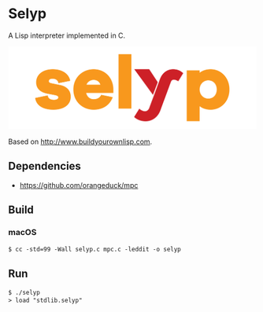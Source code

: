 # Selyp
A Lisp interpreter implemented in C.

![Selyp Logo](selyp_logo.png "Selyp Logo")

Based on http://www.buildyourownlisp.com.

## Dependencies

* https://github.com/orangeduck/mpc

## Build
### macOS
```
$ cc -std=99 -Wall selyp.c mpc.c -leddit -o selyp
```
## Run
```
$ ./selyp
> load "stdlib.selyp"
```
